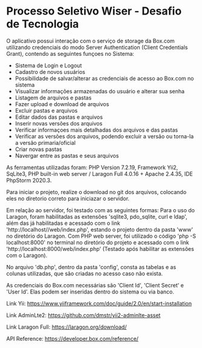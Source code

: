 # Processo Seletivo Wiser - Desafio de Tecnologia

O aplicativo possui interação com o serviço de storage da Box.com utilizando credenciais do modo Server Authentication (Client Credentials Grant), contendo as seguintes funçoes no Sistema: 
 - Sistema de Login e Logout
 - Cadastro de novos usuários
 - Possibilidade de salvar/alterar as credenciais de acesso ao Box.com no sistema
 - Visualizar informações armazenadas do usuário e alterar sua senha
 - Listagem de arquivos e pastas
 - Fazer upload e download de arquivos
 - Excluir pastas e arquivos
 - Editar dados das pastas e arquivos
 - Inserir novas versões dos arquivos
 - Verificar informaçoes mais detalhadas dos arquivos e das pastas
 - Verificar as versões dos arquivos, podendo excluir a versão ou torna-la a versão primaria/oficial
 - Criar novas pastas
 - Navergar entre as pastas e seus arquivos

As ferramentas utilizadas foram: PHP Version 7.2.19, Framework  Yii2, SqLite3, PHP built-in web server / Laragon Full 4.0.16 + Apache 2.4.35, IDE PhpStorm 2020.3.

Para iniciar o projeto, realize o download no git dos arquivos, colocando eles no diretorio correto para iniciazar o servidor.

Em relação ao servidor, foi testado com as seguintes formas: Para o uso do Laragon, foram habilitadas as extensões 'sqlite3, pdo_sqlite, curl e ldap', além das já habilitadas e acessado com o link 'http://localhost/<Nome da Pasta>/web/index.php', estando o projeto dentro da pasta 'www' no diretório do Laragon. Com PHP web server, foi utilizado o código 'php -S localhost:8000' no terminal no diretório do projeto e acessado com o link 'http://localhost:8000/web/index.php' (Testado após habilitar as extensões com o Laragon). 

No arquivo 'db.php', dentro da pasta 'config', consta as tabelas e as colunas utilizadas, que são criadas no acesso caso não exista.

As credenciais do Box.com necessárias são 'Client Id', 'Client Secret' e 'User Id'. Elas podem ser inseridas dentro do sistema ou via banco.

Link Yii:
https://www.yiiframework.com/doc/guide/2.0/en/start-installation

Link AdminLte2:
https://github.com/dmstr/yii2-adminlte-asset

Link Laragon Full:
https://laragon.org/download/

API Reference:
https://developer.box.com/reference/
